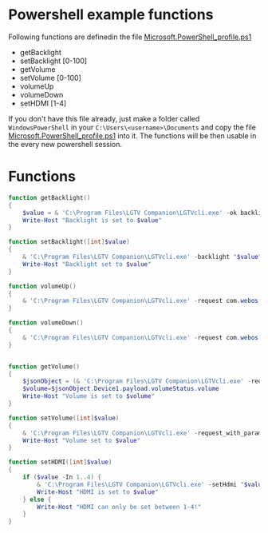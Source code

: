 # Powershell example functions

Following functions are definedin the file [Microsoft.PowerShell_profile.ps1](./Example%20scripts/Microsoft.PowerShell_profile.ps1)

- getBacklight
- setBacklight [0-100]
- getVolume
- setVolume [0-100]
- volumeUp
- volumeDown
- setHDMI [1-4]

If you don't have this file already, just make a folder called `WindowsPowerShell` in your `C:\Users\<username>\Documents` and copy the file [Microsoft.PowerShell_profile.ps1](./Example%20scripts/Microsoft.PowerShell_profile.ps1) into it. The functions will be then usable in the every new powershell session.

# Functions

```Powershell
function getBacklight()
{
    $value = & 'C:\Program Files\LGTV Companion\LGTVcli.exe' -ok backlight -get_system_settings picture [`\`"backlight`\`"]
    Write-Host "Backlight is set to $value"
}

function setBacklight([int]$value)
{
    & 'C:\Program Files\LGTV Companion\LGTVcli.exe' -backlight "$value" | Out-Null
    Write-Host "Backlight set to $value"
}

function volumeUp()
{
    & 'C:\Program Files\LGTV Companion\LGTVcli.exe' -request com.webos.service.audio/master/volumeUp | Out-Null
}

function volumeDown()
{
    & 'C:\Program Files\LGTV Companion\LGTVcli.exe' -request com.webos.service.audio/master/volumeDown | Out-Null
}


function getVolume()
{
    $jsonObject = (& 'C:\Program Files\LGTV Companion\LGTVcli.exe' -request com.webos.service.audio/master/getVolume)|ConvertFrom-json
    $volume=$jsonObject.Device1.payload.volumeStatus.volume
    Write-Host "Volume is set to $volume"
}

function setVolume([int]$value)
{
    & 'C:\Program Files\LGTV Companion\LGTVcli.exe' -request_with_param com.webos.service.audio/master/setVolume "{\`"volume\`":$value}" | Out-Null
    Write-Host "Volume set to $value"
}

function setHDMI([int]$value)
{
    if ($value -In 1..4) {
        & 'C:\Program Files\LGTV Companion\LGTVcli.exe' -setHdmi "$value" | Out-Null
        Write-Host "HDMI is set to $value"
    } else {
        Write-Host "HDMI can only be set between 1-4!"
    }
}
```